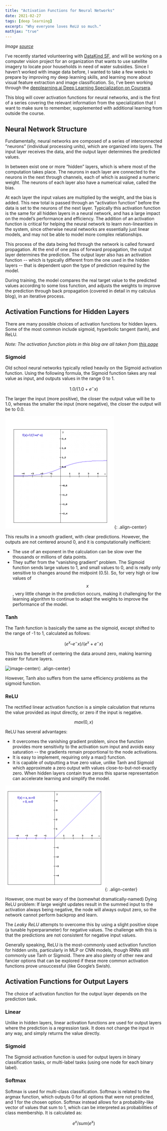 ```yaml
---
title: "Activation Functions for Neural Networks"
date: 2021-02-27
tags: [deep learning]
excerpt: "Why everyone loves ReLU so much."
mathjax: "true"
---
```


*Image [source](https://www.pinterest.com/pin/779052435520752328/feedback/?invite_code=25efb01393b64c8e87281db0f615950e&sender_id=402298316622278571)*

I’ve recently started volunteering with [DataKind SF](https://www.datakind.org/chapters/datakind-sf), and will be working on a computer vision project for an organization that wants to use satellite imagery to locate poor households in need of water subsidies. Since I haven’t worked with image data before, I wanted to take a few weeks to prepare by improving my deep learning skills, and learning more about visual feature extraction and image classification. So, I’ve been working through the [deeplearning.ai Deep Learning Specialization on Coursera](https://www.coursera.org/specializations/deep-learning). 

This blog will cover activation functions for neural networks, and is the first of a series covering the relevant information from the specialization that I want to make sure to remember, supplemented with additional learning from outside the course.


## Neural Network Structure

Fundamentally, neural networks are composed of a series of interconnected “neurons” (individual processing units), which are organized into layers. The input layer receives the data, and the output layer determines the predicted values. 

In between exist one or more “hidden” layers, which is where most of the computation takes place. The neurons in each layer are connected to the neurons in the next through channels, each of which is assigned a numeric weight. The neurons of each layer also have a numerical value, called the bias. 

At each layer the input values are multiplied by the weight, and the bias is added. This new total is passed through an “activation function” before the data is set to the neurons of the next layer. Typically this activation function is the same for all hidden layers in a neural network, and has a large impact on the model’s performance and efficiency. The addition of an activation function is critical for helping the neural network to learn non-linearities in the system, since otherwise neural networks are essentially just linear models, and may not be able to model more complex relationships.

This process of the data being fed through the network is called forward propagation. At the end of one pass of forward propagation, the output layer determines the prediction. The output layer also has an activation function -- which is typically different from the one used in the hidden layers -- that is dependent upon the type of prediction required by the model.

During training, the model compares the real target value to the predicted values according to some loss function, and adjusts the weights to improve the prediction through back propagation (covered in detail in my calculus blog), in an iterative process. 


## Activation Functions for Hidden Layers

There are many possible choices of activation functions for hidden layers. Some of the most common include sigmoid, hyperbolic tangent (tanh), and ReLU. 

*Note: The activation function plots in this blog are all taken from [this page](https://www.analyticsvidhya.com/blog/2020/01/fundamentals-deep-learning-activation-functions-when-to-use-them/)*


### Sigmoid

Old school neural networks typically relied heavily on the Sigmoid activation function. Using the following formula, the Sigmoid function takes any real value as input, and outputs values in the range 0 to 1. 

$$ 1.0 / (1.0 + e^-x) $$

The larger the input (more positive), the closer the output value will be to 1.0, whereas the smaller the input (more negative), the closer the output will be to 0.0.

![image-center](/images/activation_functions/sigmoid.png){: .align-center}

This results in a smooth gradient, with clear predictions. However, the outputs are not centered around 0, and it is computationally inefficient:

* The use of an exponent in the calculation can be slow over the thousands or millions of data points.
* They suffer from the “vanishing gradient” problem. The Sigmoid function sends large values to 1, and small values to 0, and is really only sensitive to changes around the midpoint (0.5). So, for very high or low values of $$x$$, very little change in the prediction occurs, making it challenging for the learning algorithm to continue to adapt the weights to improve the performance of the model.


### Tanh

The Tanh function is basically the same as the sigmoid, except shifted to the range of -1 to 1, calculated as follows:

$$ (e^x – e^-x) / (e^x + e^-x) $$

This has the benefit of centering the data around zero, making learning easier for future layers. 

![image-center](/images/tanh/sigmoid.png){: .align-center}

However, Tanh also suffers from the same efficiency problems as the sigmoid function.


### ReLU

The rectified linear activation function is a simple calculation that returns the value provided as input directly, or zero if the input is negative.

$$ max(0, x) $$

ReLU has several advantages:

* It overcomes the vanishing gradient problem, since the function provides more  sensitivity to the activation sum input and avoids easy saturation --  the gradients remain proportional to the node activations.
* It is easy to implement, requiring only a max() function.
* It is capable of outputting a true zero value, unlike Tanh and Sigmoid which approximate a zero output with values close-to-but-not-exactly zero. When hidden layers contain true zeros this sparse representation can accelerate learning and simplify the model.

![image-center](/images/activation_functions/relu.png){: .align-center}

However, one must be wary of the (somewhat dramatically-named) Dying ReLU problem: If large weight updates result in the summed input to the activation always being negative, the node will always output zero, so the network cannot perform backprop and learn. 

The *Leaky ReLU* attempts to overcome this by using a slight positive slope (a tunable hyperparameter) for negative values. The challenge with this is that the predictions are not consistent for negative input values.

Generally speaking, ReLU is the most-commonly used activation function for hidden units, particularly in MLP or CNN models, though RNNs still commonly use Tanh or Sigmoid. There are also plenty of other new and fancier options that can be explored if these more common activation functions prove unsuccessful (like Google’s Swish).


## Activation Functions for Output Layers

The choice of activation function for the output layer depends on the prediction task. 


### Linear

Unlike in hidden layers, linear activation functions are used for output layers where the prediction is a regression task. It does not change the input in any way, and simply returns the value directly.


### Sigmoid

The Sigmoid activation function is used for output layers in binary classification tasks, or multi-label tasks (using one node for each binary label). 


### Softmax

Softmax is used for multi-class classification. Softmax is related to the argmax function, which outputs 0 for all options that were not predicted, and 1 for the chosen option. Softmax instead allows for a probability-like vector of values that sum to 1, which can be interpreted as probabilities of class membership. It is calculated as:

$$ e^x / sum(e^x) $$
